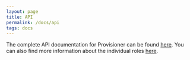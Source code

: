 ```yaml
---
layout: page
title: API
permalink: /docs/api
tags: docs
---
```


The complete API documentation for Provisioner can be found [here](http://docs.provisioner.apiary.io/). You can also find more information about the individual roles [here](/docs/roles).

